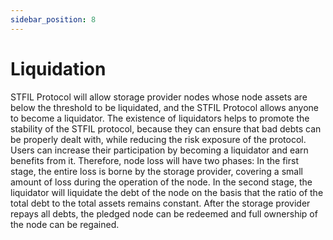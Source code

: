 ```yaml
---
sidebar_position: 8
---
```


#  Liquidation

STFIL Protocol will allow storage provider nodes whose node assets are below the threshold to be liquidated, and the STFIL Protocol allows anyone to become a liquidator. The existence of liquidators helps to promote the stability of the STFIL protocol, because they can ensure that bad debts can be properly dealt with, while reducing the risk exposure of the protocol. Users can increase their participation by becoming a liquidator and earn benefits from it.
Therefore, node loss will have two phases:
In the first stage, the entire loss is borne by the storage provider, covering a small amount of loss during the operation of the node.
In the second stage, the liquidator will liquidate the debt of the node on the basis that the ratio of the total debt to the total assets remains constant.
After the storage provider repays all debts, the pledged node can be redeemed and full ownership of the node can be regained.
